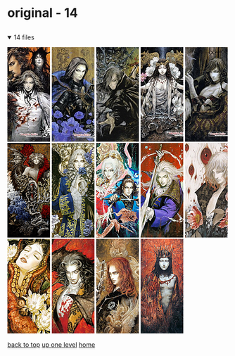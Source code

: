 # original - 14

<a id=""></a>

## [](/README.MD)
<details open>
<summary>14 files</summary>
<p>

[![030-color.jpg](/.internals/thumbnails/mobile/castlevania/ayami%20kojima/original/030-color.jpg "030-color.jpg")](/mobile/castlevania/ayami%20kojima/original/030-color.jpg)
[![045-color.jpg](/.internals/thumbnails/mobile/castlevania/ayami%20kojima/original/045-color.jpg "045-color.jpg")](/mobile/castlevania/ayami%20kojima/original/045-color.jpg)
[![072-color.jpg](/.internals/thumbnails/mobile/castlevania/ayami%20kojima/original/072-color.jpg "072-color.jpg")](/mobile/castlevania/ayami%20kojima/original/072-color.jpg)
[![114-color.jpg](/.internals/thumbnails/mobile/castlevania/ayami%20kojima/original/114-color.jpg "114-color.jpg")](/mobile/castlevania/ayami%20kojima/original/114-color.jpg)
[![126-color.jpg](/.internals/thumbnails/mobile/castlevania/ayami%20kojima/original/126-color.jpg "126-color.jpg")](/mobile/castlevania/ayami%20kojima/original/126-color.jpg)
[![eyb4rn1ueaeklsd.png](/.internals/thumbnails/mobile/castlevania/ayami%20kojima/original/eyb4rn1ueaeklsd.png "eyb4rn1ueaeklsd.png")](/mobile/castlevania/ayami%20kojima/original/eyb4rn1ueaeklsd.png)
[![img_1_1700538136839.jpg](/.internals/thumbnails/mobile/castlevania/ayami%20kojima/original/img_1_1700538136839.jpg "img_1_1700538136839.jpg")](/mobile/castlevania/ayami%20kojima/original/img_1_1700538136839.jpg)
[![img_1_1700744816368.jpg](/.internals/thumbnails/mobile/castlevania/ayami%20kojima/original/img_1_1700744816368.jpg "img_1_1700744816368.jpg")](/mobile/castlevania/ayami%20kojima/original/img_1_1700744816368.jpg)
[![img_3_1700538366365.jpg](/.internals/thumbnails/mobile/castlevania/ayami%20kojima/original/img_3_1700538366365.jpg "img_3_1700538366365.jpg")](/mobile/castlevania/ayami%20kojima/original/img_3_1700538366365.jpg)
[![img_4_1700744929740.jpg](/.internals/thumbnails/mobile/castlevania/ayami%20kojima/original/img_4_1700744929740.jpg "img_4_1700744929740.jpg")](/mobile/castlevania/ayami%20kojima/original/img_4_1700744929740.jpg)
[![img_5_1700745563824.jpg](/.internals/thumbnails/mobile/castlevania/ayami%20kojima/original/img_5_1700745563824.jpg "img_5_1700745563824.jpg")](/mobile/castlevania/ayami%20kojima/original/img_5_1700745563824.jpg)
[![postcard01.jpg](/.internals/thumbnails/mobile/castlevania/ayami%20kojima/original/postcard01.jpg "postcard01.jpg")](/mobile/castlevania/ayami%20kojima/original/postcard01.jpg)
[![postcard02.jpg](/.internals/thumbnails/mobile/castlevania/ayami%20kojima/original/postcard02.jpg "postcard02.jpg")](/mobile/castlevania/ayami%20kojima/original/postcard02.jpg)
[![postcard03.jpg](/.internals/thumbnails/mobile/castlevania/ayami%20kojima/original/postcard03.jpg "postcard03.jpg")](/mobile/castlevania/ayami%20kojima/original/postcard03.jpg)

</p>
</details>


[back to top](#)
[up one level](/mobile/castlevania/ayami%20kojima/README.MD)
[home](/)
